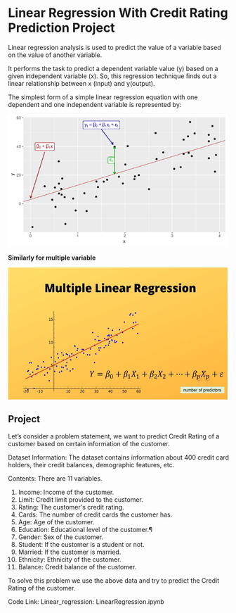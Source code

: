 # Linear Regression With Credit Rating Prediction Project

Linear regression analysis is used to predict the value of a variable based on the value of another variable.

It performs the task to predict a dependent variable value (y) based on a given independent variable (x). So, this regression technique finds out a linear relationship between x (input) and y(output). 

The simplest form of a simple linear regression equation with one dependent and one independent variable is represented by:

<img src="images/simple_linear_regression.png" alt="simple_linear_regression" width="500" height="300" class="center"/>

**Similarly for multiple variable** 

<img src="images/multiple_linear_regression.png" alt="multiple_linear_regression" width="500" height="300" class="center"/>

<p></p>


## Project

Let’s consider a problem statement, we want to predict Credit Rating of a customer based on certain information of the customer.

Dataset Information:
The dataset contains information about 400 credit card holders, their credit balances, demographic features, etc.


Contents:
There are 11 variables.

1. Income: Income of the customer.
2. Limit: Credit limit provided to the customer.
3. Rating: The customer's credit rating.
4. Cards: The number of credit cards the customer has.
5. Age: Age of the customer.
6. Education: Educational level of the customer.¶
7. Gender: Sex of the customer.
8. Student: If the customer is a student or not.
9. Married: If the customer is married.
10. Ethnicity: Ethnicity of the customer.
11. Balance: Credit balance of the customer.

To solve this problem we use the above data and try to predict the Credit Rating of the customer.

Code Link: 
Linear_regression: LinearRegression.ipynb

